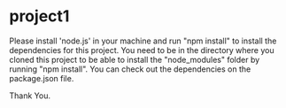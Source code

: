 # project1

Please install 'node.js' in your machine and run "npm install" to install the dependencies for this project. 
You need to be in the directory where you cloned this project to be able to install the "node_modules"
folder by running "npm install". You can check out the dependencies on the package.json file. 

Thank You. 
